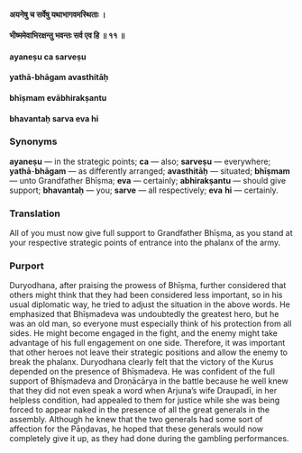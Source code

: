 #### अयनेषु च सर्वेषु यथाभागवमस्थिताः ।
#### भीष्ममेवाभिरक्षन्तु भवन्तः सर्व एव हि ॥ ११ ॥

#### ayaneṣu ca sarveṣu
#### yathā-bhāgam avasthitāḥ
#### bhīṣmam evābhirakṣantu
#### bhavantaḥ sarva eva hi

### Synonyms

**ayaneṣu** — in the strategic points; **ca** — also; **sarveṣu** — everywhere; **yathā**-**bhāgam** — as differently arranged; **avasthitāḥ** — situated; **bhīṣmam** — unto Grandfather Bhīṣma; **eva** — certainly; **abhirakṣantu** — should give support; **bhavantaḥ** — you; **sarve** — all respectively; **eva** **hi** — certainly.

### Translation

All of you must now give full support to Grandfather Bhīṣma, as you stand at your respective strategic points of entrance into the phalanx of the army.

### Purport

Duryodhana, after praising the prowess of Bhīṣma, further considered that others might think that they had been considered less important, so in his usual diplomatic way, he tried to adjust the situation in the above words. He emphasized that Bhīṣmadeva was undoubtedly the greatest hero, but he was an old man, so everyone must especially think of his protection from all sides. He might become engaged in the fight, and the enemy might take advantage of his full engagement on one side. Therefore, it was important that other heroes not leave their strategic positions and allow the enemy to break the phalanx. Duryodhana clearly felt that the victory of the Kurus depended on the presence of Bhīṣmadeva. He was confident of the full support of Bhīṣmadeva and Droṇācārya in the battle because he well knew that they did not even speak a word when Arjuna’s wife Draupadī, in her helpless condition, had appealed to them for justice while she was being forced to appear naked in the presence of all the great generals in the assembly. Although he knew that the two generals had some sort of affection for the Pāṇḍavas, he hoped that these generals would now completely give it up, as they had done during the gambling performances.